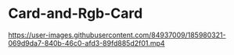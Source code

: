 # Card-and-Rgb-Card

https://user-images.githubusercontent.com/84937009/185980321-069d9da7-840b-46c0-afd3-89fd885d2f01.mp4

